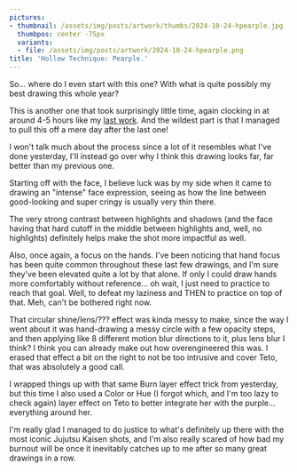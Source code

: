 ```yaml
---
pictures:
- thumbnail: /assets/img/posts/artwork/thumbs/2024-10-24-hpearple.jpg
  thumbpos: center -75px
  variants:
  - file: /assets/img/posts/artwork/2024-10-24-hpearple.png
title: 'Hollow Technique: Pearple.'
---
```

So... where do I even start with this one?
With what is quite possibly my best drawing this whole year?

This is another one that took surprisingly little time, again clocking in at around 4-5 hours like my [last work](/artwork/2024-10-23-honoredone).
And the wildest part is that I managed to pull this off a mere day after the last one!

I won't talk much about the process since a lot of it resembles what I've done yesterday, I'll instead go over why I think this drawing looks far, far better than my previous one.

Starting off with the face, I believe luck was by my side when it came to drawing an "intense" face expression, seeing as how the line between good-looking and super cringy is usually very thin there.

The very strong contrast between highlights and shadows (and the face having that hard cutoff in the middle between highlights and, well, no highlights) definitely helps make the shot more impactful as well.

Also, once again, a focus on the hands.
I've been noticing that hand focus has been quite common throughout these last few drawings, and I'm sure they've been elevated quite a lot by that alone.
If only I could draw hands more comfortably without reference... oh wait, I just need to practice to reach that goal.
Well, to defeat my laziness and THEN to practice on top of that.
Meh, can't be bothered right now.

That circular shine/lens/??? effect was kinda messy to make, since the way I went about it was hand-drawing a messy circle with a few opacity steps, and then applying like 8 different motion blur directions to it, plus lens blur I think?
I think you can already make out how overengineered this was.
I erased that effect a bit on the right to not be too intrusive and cover Teto, that was absolutely a good call.

I wrapped things up with that same Burn layer effect trick from yesterday, but this time I also used a Color or Hue (I forgot which, and I'm too lazy to check again) layer effect on Teto to better integrate her with the purple... everything around her.

I'm really glad I managed to do justice to what's definitely up there with the most iconic Jujutsu Kaisen shots, and I'm also really scared of how bad my burnout will be once it inevitably catches up to me after so many great drawings in a row.
